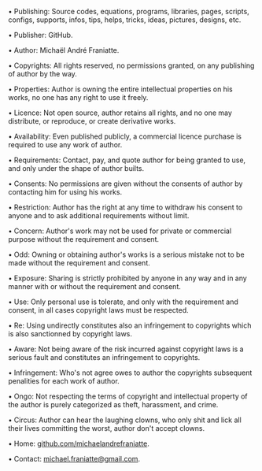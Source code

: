 ﻿  
• Publishing: Source codes, equations, programs, libraries, pages, scripts, configs, supports, infos, tips, helps, tricks, ideas, pictures, designs, etc.  
  
• Publisher: GitHub.  
  
• Author: Michaël André Franiatte.  
  
• Copyrights: All rights reserved, no permissions granted, on any publishing of author by the way.  
  
• Properties: Author is owning the entire intellectual properties on his works, no one has any right to use it freely.  
  
• Licence: Not open source, author retains all rights, and no one may distribute, or reproduce, or create derivative works.  
  
• Availability: Even published publicly, a commercial licence purchase is required to use any work of author.  
  
• Requirements: Contact, pay, and quote author for being granted to use, and only under the shape of author builts.  
  
• Consents: No permissions are given without the consents of author by contacting him for using his works.  
  
• Restriction: Author has the right at any time to withdraw his consent to anyone and to ask additional requirements without limit.  
  
• Concern: Author's work may not be used for private or commercial purpose without the requirement and consent.  
  
• Odd: Owning or obtaining author's works is a serious mistake not to be made without the requirement and consent.  
  
• Exposure: Sharing is strictly prohibited by anyone in any way and in any manner with or without the requirement and consent.  
  
• Use: Only personal use is tolerate, and only with the requirement and consent, in all cases copyright laws must be respected.  
  
• Re: Using undirectly constitutes also an infringement to copyrights which is also sanctionned by copyright laws.  
  
• Aware: Not being aware of the risk incurred against copyright laws is a serious fault and constitutes an infringement to copyrights.  
  
• Infringement: Who's not agree owes to author the copyrights subsequent penalities for each work of author.  
  
• Ongo: Not respecting the terms of copyright and intellectual property of the author is purely categorized as theft, harassment, and crime.  
  
• Circus: Author can hear the laughing clowns, who only shit and lick all their lives committing the worst, author don't accept clowns.  
  
• Home: [github.com/michaelandrefraniatte](https://github.com/michaelandrefraniatte).  
  
• Contact: michael.franiatte@gmail.com.  
  
